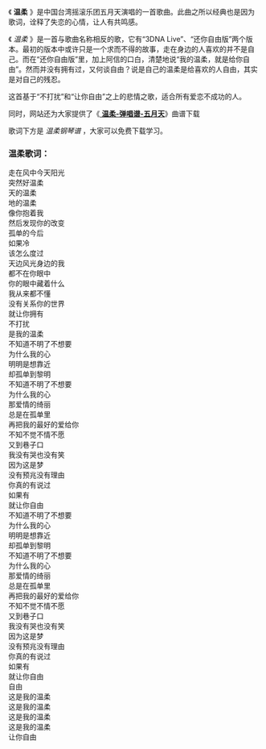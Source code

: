 

《 **温柔** 》是中国台湾摇滚乐团五月天演唱的一首歌曲。此曲之所以经典也是因为歌词，诠释了失恋的心情，让人有共鸣感。

《 _温柔_ 》是一首与歌曲名称相反的歌，它有“3DNA
Live”、“还你自由版”两个版本。最初的版本中或许只是一个求而不得的故事，走在身边的人喜欢的并不是自己。而在“还你自由版”里，加上阿信的口白，清楚地说“我的温柔，就是给你自由”。然而并没有拥有过，又何谈自由？说是自己的温柔是给喜欢的人自由，其实是对自己的残忍。

这首基于“不打扰”和“让你自由”之上的悲情之歌，适合所有爱恋不成功的人。

同时，网站还为大家提供了《[ **温柔-弹唱谱-五月天**](Music-2244.html "温柔-弹唱谱-五月天")》曲谱下载

歌词下方是 _温柔钢琴谱_ ，大家可以免费下载学习。

### 温柔歌词：

走在风中今天阳光  
突然好温柔  
天的温柔  
地的温柔  
像你抱着我  
然后发现你的改变  
孤单的今后  
如果冷  
该怎么度过  
天边风光身边的我  
都不在你眼中  
你的眼中藏着什么  
我从来都不懂  
没有关系你的世界  
就让你拥有  
不打扰  
是我的温柔  
不知道不明了不想要  
为什么我的心  
明明是想靠近  
却孤单到黎明  
不知道不明了不想要  
为什么我的心  
那爱情的绮丽  
总是在孤单里  
再把我的最好的爱给你  
不知不觉不情不愿  
又到巷子口  
我没有哭也没有笑  
因为这是梦  
没有预兆没有理由  
你真的有说过  
如果有  
就让你自由  
不知道不明了不想要  
为什么我的心  
明明是想靠近  
却孤单到黎明  
不知道不明了不想要  
为什么我的心  
那爱情的绮丽  
总是在孤单里  
再把我的最好的爱给你  
不知不觉不情不愿  
又到巷子口  
我没有哭也没有笑  
因为这是梦  
没有预兆没有理由  
你真的有说过  
如果有  
就让你自由  
自由  
这是我的温柔  
这是我的温柔  
这是我的温柔  
这是我的温柔  
让你自由


